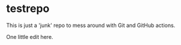 # testrepo

This is just a 'junk' repo to mess around with Git and GitHub actions.

One little edit here.
